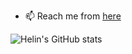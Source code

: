 

- 📫 Reach me from [here](https://y.at/🤘🚀🎰🔮)

![Helin's GitHub stats](https://github-readme-stats-helincesxyz.vercel.app/api?username=helincesxyz&show_icons=true&theme=tokyonight)
